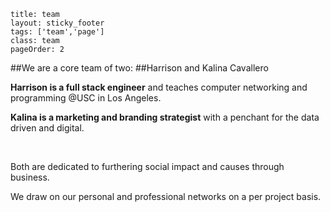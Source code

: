 ```
title: team
layout: sticky_footer
tags: ['team','page']
class: team
pageOrder: 2
```


##We are a core team of two: 
##Harrison and Kalina Cavallero

**Harrison is a full stack engineer** and teaches computer networking and programming @USC in Los Angeles.

**Kalina is a marketing and branding strategist** with a penchant for the data driven and digital.   

</br>

Both are dedicated to furthering social impact and causes through business. 

We draw on our personal and professional networks on a per project basis.
